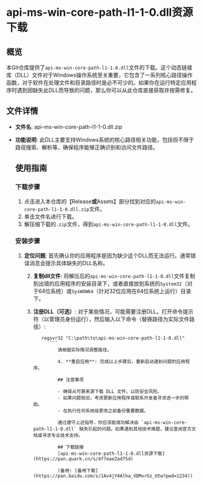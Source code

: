 # api-ms-win-core-path-l1-1-0.dll资源下载

## 概览

本Git仓库提供了`api-ms-win-core-path-l1-1-0.dll`文件的下载。这个动态链接库（DLL）文件对于Windows操作系统至关重要，它包含了一系列核心路径操作函数，对于软件在处理文件和目录路径时是必不可少的。如果你在运行特定应用程序时遇到因缺失此DLL而导致的问题，那么你可以从此仓库直接获取并按需修复。

## 文件详情

- **文件名**: api-ms-win-core-path-l1-1-0.dll.zip
- **功能说明**: 此DLL主要支持Windows系统的核心路径相关功能，包括但不限于路径搜索、解析等，确保程序能够正确识别和访问文件路径。

  ## 使用指南

  ### 下载步骤

  1. 点击进入本仓库的【Release**或**Assets】部分找到对应的`api-ms-win-core-path-l1-1-0.dll.zip`文件。
  2. 单击文件名进行下载。
  3. 解压缩下载的`.zip`文件，得到`api-ms-win-core-path-l1-1-0.dll`文件。

  ### 安装步骤

  1. **定位问题**: 首先确认你的应用程序是因为缺少这个DLL而无法运行。通常错误消息会提示具体缺失的DLL名称。

     2. **复制dll文件**: 将解压后的`api-ms-win-core-path-l1-1-0.dll`文件复制到出错的应用程序的安装目录下，或者直接放到系统的`System32`（对于64位系统）或`SysWOW64`（针对32位应用在64位系统上运行）目录下。

     3. **注册DLL（可选）**: 对于某些情况，可能需要注册DLL。打开命令提示符（以管理员身份运行），然后输入以下命令（替换路径为实际文件路径）:
        ```
           regsvr32 "C:\path\to\api-ms-win-core-path-l1-1-0.dll"
              ```
                 请根据实际情况调整路径。

                 4. **重启应用**: 完成以上步骤后，重新启动遇到问题的应用程序。

                 ## 注意事项

                 - 确保从可靠来源下载 DLL 文件，以防安全风险。
                 - 如果问题依旧，考虑更新应用程序或联系开发者寻求进一步的帮助。
                 - 在执行任何系统级更改之前备份重要数据。

                 通过遵守上述指导，你应该能成功解决由 `api-ms-win-core-path-l1-1-0.dll` 缺失引起的问题。如果遇到其他技术难题，建议查阅官方文档或寻求专业技术支持。

                 ## 下载链接
                 [api-ms-win-core-path-l1-1-0.dll资源下载](https://pan.quark.cn/s/4f7eae2ad75d) 

                 (备用: [备用下载](https://pan.baidu.com/s/1Av4jY4Alha_VDMvrGz_Utw?pwd=1234))
